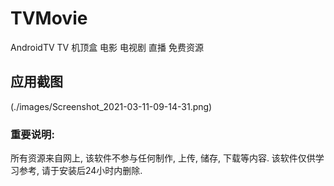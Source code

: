 # TVMovie
AndroidTV TV 机顶盒  电影  电视剧  直播 免费资源

## 应用截图
(./images/Screenshot_2021-03-11-09-14-31.png)

### 重要说明:
所有资源来自网上, 该软件不参与任何制作, 上传, 储存, 下载等内容. 该软件仅供学习参考, 请于安装后24小时内删除.